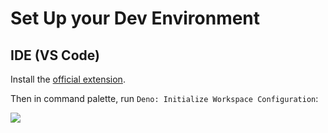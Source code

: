 # Set Up your Dev Environment

## IDE (VS Code)

Install the [official extension](https://marketplace.visualstudio.com/items?itemName=denoland.vscode-deno).

Then in command palette, run `Deno: Initialize Workspace Configuration`:

![](https://docs.deno.com/assets/images/command_palette-dd2a85f903f65636307b8a9d526cd773.png)